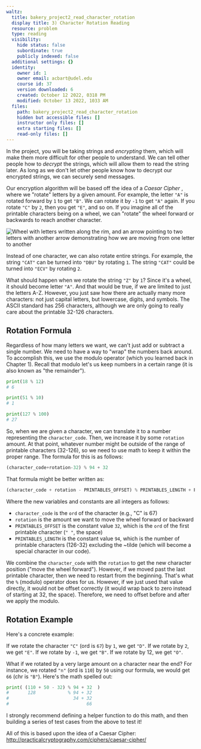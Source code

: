 ```yaml
---
waltz:
  title: bakery_project2_read_character_rotation
  display title: 3) Character Rotation Reading
  resource: problem
  type: reading
  visibility:
    hide status: false
    subordinate: true
    publicly indexed: false
  additional settings: {}
  identity:
    owner id: 1
    owner email: acbart@udel.edu
    course id: 37
    version downloaded: 6
    created: October 12 2022, 0318 PM
    modified: October 13 2022, 1033 AM
  files:
    path: bakery_project2_read_character_rotation
    hidden but accessible files: []
    instructor only files: []
    extra starting files: []
    read-only files: []
---
```

In the project, you will be taking strings and _encrypting_ them, which will make them more difficult for other people
to understand. We can tell other people how to _decrypt_ the strings, which will allow them to read the string later. As
long as we don't let other people know how to decrypt our encrypted strings, we can securely send messages.

Our encryption algorithm will be based off the idea of a _Caesar Cipher_ , where we "rotate" letters by a given amount.
For example, the letter `"A"` is rotated forward by `1` to get `"B"`. We can rotate it by `-1` to get `"A"` again. If
you rotate `"C"` by `2`, then you get `"E"`, and so on. If you imagine all of the printable characters being on a wheel,
we can "rotate" the wheel forward or backwards to reach another character.

![Wheel with letters written along the rim, and an arrow pointing to two letters with another arrow demonstrating how we
are moving from one letter to another](wheel_rotation.png)

Instead of one character, we can also rotate entire strings. For example, the string `"CAT"` can be turned into `"DBU"`
by rotating `1`. The string `"CAT"` could be turned into `"ECV"` by rotating `2`.

What should happen when we rotate the string `"Z"` by `1`? Since it's a wheel, it should become letter `"A"`. And that
would be true, if we are limited to just the letters A-Z. However, you just saw how there are actually many more
characters: not just capital letters, but lowercase, digits, and symbols. The ASCII standard has 256 characters,
although we are only going to really care about the printable 32-126 characters.

## Rotation Formula

Regardless of how many letters we want, we can't just add or subtract a single number. We need to have a way to "wrap"
the numbers back around. To accomplish this, we use the modulo operator (which you learned back in Chapter 1).
Recall that modulo let's us keep numbers in a certain range (it is also known as "the remainder").

```python modulo-example
print(18 % 12)
# 6

print(51 % 10)
# 1

print(127 % 100)
# 27
```

So, when we are given a character, we can translate it to a number representing the `character_code`. Then, we increase
it by some `rotation` amount. At that point, whatever number might be outside of the range of printable characters
(32-126), so we need to use math to keep it within the proper range. The formula for this is as follows:

```python
(character_code+rotation-32) % 94 + 32
```

That formula might be better written as:

```python
(character_code + rotation - PRINTABLES_OFFSET) % PRINTABLES_LENGTH + PRINTABLES_OFFSET
```

Where the new variables and constants are all integers as follows:

  * `character_code` is the `ord` of the character (e.g., "C" is 67)
  * `rotation` is the amount we want to move the wheel forward or backward
  * `PRINTABLES_OFFSET` is the constant value `32`, which is the `ord` of the first printable character (`" "`, the space)
  * `PRINTABLES_LENGTH` is the constant value `94`, which is the number of printable characters (126-32) excluding the ~tilde (which will become a special character in our code).

We combine the `character_code` with the `rotation` to get the new character position ("move the wheel forward").
However, if we moved past the last printable character, then we need to restart from the beginning. That's what the `%`
(modulo) operator does for us. However, if we just used that value directly, it would not be offset correctly (it would
wrap back to zero instead of starting at 32, the space). Therefore, we need to offset before and after we apply the
modulo.

## Rotation Example

Here's a concrete example:

If we rotate the character `"C"` (ord is `67`) by `1`, we get `"D"`. If we rotate by `2`, we get `"E"`. If we rotate by
`-1`, we get `"B"`. If we rotate by 12, we get `"O"`.

What if we rotated by a very large amount on a character near the end? For instance, we rotated `"n"` (ord is `110`) by
`50` using our formula, we would get `66` (chr is `"B"`). Here's the math spelled out:

```python
print( (110 + 50 - 32) % 94 + 32  )
#       128            % 94 + 32  
#                        34 + 32  
#                             66
```

I strongly recommend defining a helper function to do this math, and then building a series of test cases from the above
to test it!

All of this is based upon the idea of a Caesar Cipher: <http://practicalcryptography.com/ciphers/caesar-cipher/>
